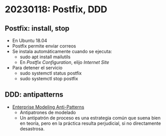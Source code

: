 # 20230118: Postfix, DDD

## Postfix: install, stop

- En Ubuntu 18.04
- Postfix permite enviar correos
- Se instala automáticamente cuando se ejecuta:
  - sudo apt install mailutils
  - En _Postfix Configuration_, elijo _Internet Site_
- Para detener el servicio
  - sudo systemctl status postfix
  - sudo systemctl stop postfix

## DDD: antipatterns

- [Enterprise Modeling Anti-Patterns](http://agilemodeling.com/essays/enterpriseModelingAntiPatterns.htm)
  - Antipatrones de modelado
  - Un antipatrón de proceso es una estrategia común que suena bien en teoría, pero en la práctica resulta perjudicial, si no directamente desastrosa.
